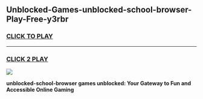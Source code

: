 
## Unblocked-Games-unblocked-school-browser-Play-Free-y3rbr
<h3>
<a href="https://premium76.site?title=unblocked-school-browser&ref=18A1">CLICK TO PLAY</a></h3>
<hr>

<h3>
<a href="https://premium76.site?title=unblocked-school-browser&ref=18A1">CLICK 2 PLAY</a>
  
</h3>

<a href="https://premium76.site?title=unblocked-school-browser&ref=18A1"><img src="https://clearcache.store/games.png"></a>


**unblocked-school-browser games unblocked: Your Gateway to Fun and Accessible Online Gaming**
